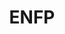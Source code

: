 ---
title: ENFP
crosslinks:
- infj
- ADHD
- xkcd
- aww
- intj
- INTP
- WritingPrompts
- AskReddit
- entp
- infp
- istp
- '2013'
- C25K
- medical
- motivation
- anime
- ESFP
- DecidingToBeBetter
- whatisthisthing
- ENFPMusic
---